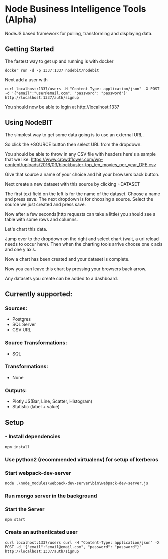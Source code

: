 # Node Business Intelligence Tools (Alpha)
NodeJS based framework for pulling, transforming and displaying data.

## Getting Started

The fastest way to get up and running is with docker

`docker run -d -p 1337:1337 nodebit/nodebit`

Next add a user with 

`curl localhost:1337/users -H "Content-Type: application/json" -X POST -d '{"email":"user@email.com", "password": "password"}' http://localhost:1337/auth/signup`

You should now be able to login at http://localhost:1337

## Using NodeBIT

The simplest way to get some data going is to use an external URL.

So click the +SOURCE button then select URL from the dropdown.

You should be able to throw in any CSV file with headers here's a sample that we like:
https://www.crowdflower.com/wp-content/uploads/2016/03/blockbuster-top_ten_movies_per_year_DFE.csv

Give that source a name of your choice and hit your browsers back button.

Next create a new dataset with this source by clicking +DATASET

The first text field on the left is for the name of the dataset. Choose a name and press save.
The next dropdown is for choosing a source. Select the source we just created and press save.

Now after a few seconds(http requests can take a little) you should see a table with some rows and columns.

Let's chart this data.

Jump over to the dropdown on the right and select chart (wait, a url reload needs to occur here). Then when the charting tools arrive choose one x axis and one y axis.

Now a chart has been created and your dataset is complete.

Now you can leave this chart by pressing your browsers back arrow.

Any datasets you create can be added to a dashboard.


## Currently supported:

### Sources:
- Postgres 
- SQL Server
- CSV URL

### Source Transformations:
- SQL

### Transformations:
- None

### Outputs:
- Plotly JS(Bar, Line, Scatter, Histogram)
- Statistic (label + value)

## Setup

### - Install dependencies
`npm install`

### Use python2 (recommended virtualenv) for setup of kerberos

### Start webpack-dev-server
`node .\node_modules\webpack-dev-server\bin\webpack-dev-server.js`

### Run mongo server in the background

### Start the Server
`npm start`

### Create an authenticated user
`curl localhost:1337/users curl -H "Content-Type: application/json" -X POST -d '{"email":"email@email.com", "password": "password"}' http://localhost:1337/auth/signup`
